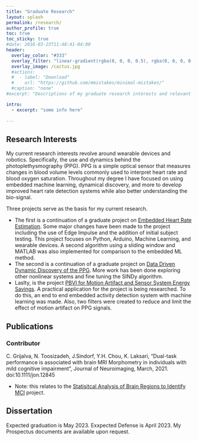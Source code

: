```yaml
---
title: "Graduate Research"
layout: splash
permalink: /research/
author_profile: true
toc: true
toc_sticky: true
#date: 2016-03-23T11:48:41-04:00
header:
  overlay_color: "#333"
  overlay_filter: "linear-gradient(rgba(0, 0, 0, 0.5), rgba(0, 0, 0, 0.5))"
  overlay_image: /cactus.jpg
  #actions:
  #  - label: "Download"
  #    url: "https://github.com/mmistakes/minimal-mistakes/"
  #caption: "none"
#excerpt: "Descriptions of my graduate research interests and relevant material."

intro: 
  - excerpt: "some info here"   
   
---
```


## Research Interests
My current research interests revolve around wearable devices and robotics. Specifically, the use and dynamics behind the photoplethysmography (PPG). PPG is a simple optical sensor that measures changes in blood volume levels commonly used to interpret heart rate and blood oxygen saturation. Throughout my degree I have focused on using embedded machine learning, dynamical discovery, and more to develop improved heart rate detection systems while also better understanding the bio-signal. <br> 

Three projects serve as the basis for my current research. <br>
- The first is a continuation of a graduate project on [Embedded Heart Rate Estimation](/bmi598_page/). Some major changes have been made to the project including the use of Edge Impulse and the addition of initial subject testing. This project focuses on Python, Arduino, Machine Learning, and wearable devices. A second algorithm using a sliding window and MATLAB was also implemented for comparison to the embedded ML method. 
- The second is a continuation of a graduate project on [Data Driven Dynamic Discovery of the PPG](/egr608_page/). More work has been done exploring other nonlinear systems and fine tuning the SINDy algorithm. 
- Laslty, is the project [PBVI for Motion Artifact and Sensor System Energy Savings](/eee598lb_page/). A practical application for the project is being researched. To do this, an end to end embedded activity detection system with machine learning was made. Also, two filters were created to reduce and limit the effect of motion artifact on PPG signals. 
## Publications
### Contributor<br>
C. Grijalva, N. Toosizadeh, J.Sindorf, Y.H. Chou, K. Laksari, “Dual-task performance is associated with brain
MRI Morphometry in individuals with mild cognitive impairment”, Journal of Neuroimaging, March, 2021.
doi:10.1111/jon.12845 <br> 
- Note: this relates to the [Statisitcal Analysis of Brain Regions to Identify MCI](/undergradlab/) project. 
## Dissertation
Expected graduation is May 2023. Exxpected Defense is April 2023. My Prospectus documents are available upon request. 

